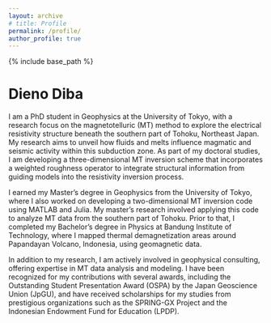 ```yaml
---
layout: archive
# title: Profile
permalink: /profile/
author_profile: true
---
```


{% include base_path %}

# Dieno Diba

I am a PhD student in Geophysics at the University of Tokyo, with a research focus on the magnetotelluric (MT) method to explore the electrical resistivity structure beneath the southern part of Tohoku, Northeast Japan. My research aims to unveil how fluids and melts influence magmatic and seismic activity within this subduction zone. As part of my doctoral studies, I am developing a three-dimensional MT inversion scheme that incorporates a weighted roughness operator to integrate structural information from guiding models into the resistivity inversion process.

I earned my Master’s degree in Geophysics from the University of Tokyo, where I also worked on developing a two-dimensional MT inversion code using MATLAB and Julia. My master’s research involved applying this code to analyze MT data from the southern part of Tohoku. Prior to that, I completed my Bachelor’s degree in Physics at Bandung Institute of Technology, where I mapped thermal demagnetization areas around Papandayan Volcano, Indonesia, using geomagnetic data.

In addition to my research, I am actively involved in geophysical consulting, offering expertise in MT data analysis and modeling. I have been recognized for my contributions with several awards, including the Outstanding Student Presentation Award (OSPA) by the Japan Geoscience Union (JpGU), and have received scholarships for my studies from prestigious organizations such as the SPRING-GX Project and the Indonesian Endowment Fund for Education (LPDP).
